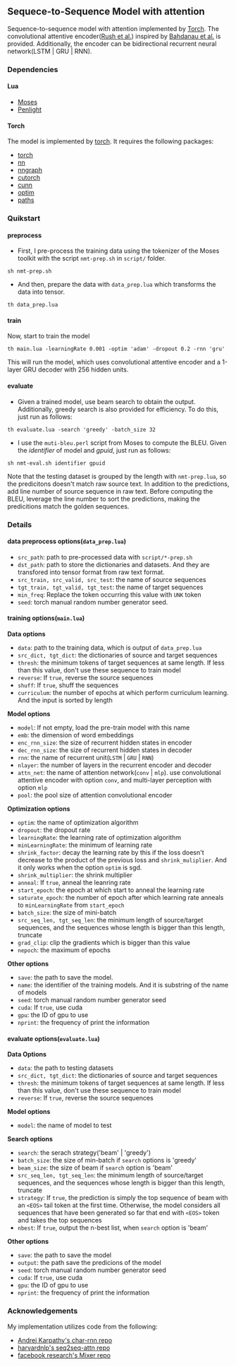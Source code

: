 ## Sequece-to-Sequence Model with attention

Sequence-to-sequence model with attention implemented by [Torch](http://torch.ch). The convolutional attentive encoder([Rush et al.](https://www.aclweb.org/anthology/D/D15/D15-1044.pdf)) inspired by [Bahdanau et al.](https://arxiv.org/pdf/1409.0473v7.pdf) is provided. Additionally, the encoder can be bidirectional recurrent neural network(LSTM | GRU | RNN). 

### Dependencies

#### Lua
* [Moses](https://github.com/Yonaba/Moses)
* [Penlight](https://github.com/stevedonovan/Penlight)

#### Torch
The model is implemented by [torch](http://torch.ch). It requires the following packages:
* [torch](https://github.com/torch/torch7)
* [nn](https://github.com/torch/nn)
* [nngraph](https://github.com/torch/nngraph)
* [cutorch](https://github.com/torch/cutorch)
* [cunn](https://github.com/torch/cunn)
* [optim](https://github.com/torch/optim)
* [paths](https://github.com/torch/paths)

### Quikstart

#### preprocess

* First, I pre-process the training data using the tokenizer of the Moses toolkit with the script `nmt-prep.sh` in `script/` folder.
```
sh nmt-prep.sh
```

* And then, prepare the data with `data_prep.lua` which transforms the data into tensor.
```
th data_prep.lua 
```

#### train
Now, start to train the model
```
th main.lua -learningRate 0.001 -optim 'adam' -dropout 0.2 -rnn 'gru'
```
This will run the model, which uses convolutional attentive encoder and a 1-layer GRU decoder with 256 hidden units.

#### evaluate

* Given a trained model, use beam search to obtain the output. Additionally, greedy search is also provided for efficiency. To do this, just run as follows:
```
th evaluate.lua -search 'greedy' -batch_size 32
```

* I use the `muti-bleu.perl` script from Moses to compute the BLEU. Given the *identifier* of model and *gpuid*, just run as follows:
```
sh nmt-eval.sh identifier gpuid
```
Note that the testing dataset is grouped by the length with `nmt-prep.lua`, so the predicitons doesn't match raw source text. In addition to the predictions, add line number of source sequence in raw text. Before computing the BLEU, leverage the line number to sort the predictions, making the predicitions match the golden sequences.

### Details

#### data preprocess options(`data_prep.lua`)
* `src_path`: path to pre-processed data with `script/*-prep.sh`
* `dst_path`: path to store the dictionaries and datasets. And they are transfored into tensor format from raw text format. 
* `src_train, src_valid, src_test`: the name of source sequences
* `tgt_train, tgt_valid, tgt_test`: the name of target sequences
* `min_freq`: Replace the token occurring this value with `UNK` token
* `seed`: torch manual random number generator seed.

#### training options(`main.lua`)
**Data options**

* `data`: path to the training data, which is output of `data_prep.lua`
* `src_dict, tgt_dict`: the dictionaries of source and target sequences
* `thresh`: the minimum tokens of target sequences at same length. If less than this value, don't use these sequence to train model
* `reverse`: If `true`, reverse the source sequences
* `shuff`: If `true`, shuff the sequences
* `curriculum`: the number of epochs at which perform curriculum learning. And the input is sorted by length 

**Model options**

* `model`: If not empty, load the pre-train model with this name
* `emb`: the dimension of word embeddings
* `enc_rnn_size`: the size of recurrent hidden states in encoder
* `dec_rnn_size`: the size of recurrent hidden states in decoder
* `rnn`: the name of recurrent unit(`LSTM` | `GRU` | `RNN`)
* `nlayer`: the number of layers in the recurrent encoder and decoder
* `attn_net`: the name of attention network(`conv` | `mlp`). use convolutional attentive encoder with option `conv`, and multi-layer perception with option `mlp`
* `pool`: the pool size of attention convolutional encoder

**Optimization options**

* `optim`: the name of optimization algorithm
* `dropout`: the dropout rate
* `learningRate`: the learning rate of optimization algorithm
* `minLearningRate`: the minimum of learning rate
* `shrink_factor`: decay the learning rate by this if the loss doesn't decrease to the product of the previous loss and `shrink_muliplier`. And it only works when the option `optim` is sgd.
* `shrink_multiplier`: the shrink multiplier
* `anneal`: If `true`, anneal the leanring rate
* `start_epoch`: the epoch at which start to anneal the learning rate
* `saturate_epoch`: the number of epoch after which learning rate anneals to `minLearningRate` from `start_epoch`
* `batch_size`: the size of mini-batch
* `src_seq_len, tgt_seq_len`: the minimum length of source/target sequences, and the sequences whose length is bigger than this length, truncate
* `grad_clip`: clip the gradients which is bigger than this value
* `nepoch`: the maximum of epochs 

**Other options**

* `save`: the path to save the model.
* `name`: the identifier of the training models. And it is substring of the name of models
* `seed`: torch manual random number generator seed
* `cuda`: If `true`, use cuda
* `gpu`: the ID of gpu to use
* `nprint`: the frequency of print the information

#### evaluate options(`evaluate.lua`)
**Data Options**

* `data`: the path to testing datasets
* `src_dict, tgt_dict`: the dictionaries of source and target sequences
* `thresh`: the minimum tokens of target sequences at same length. If less than this value, don't use these sequence to train model
* `reverse`: If `true`, reverse the source sequences

**Model options**

* `model`: the name of model to test

**Search options**

* `search`: the serach strategy('beam' | 'greedy')
* `batch_size`: the size of min-batch if `search` options is 'greedy'
* `beam_size`: the size of beam if `search` option is 'beam'
* `src_seq_len, tgt_seq_len`: the minimum length of source/target sequences, and the sequences whose length is bigger than this length, truncate
* `strategy`: If `true`, the prediction is simply the top sequence of beam with an `<EOS>` tail token at the first time. Otherwise, the model considers all sequences that have been generated so far that end with `<EOS>` token and takes the top sequences
* `nbest`: If `true`, output the n-best list, when `search` option is 'beam'

**Other options**

* `save`: the path to save the model
* `output`: the path save the predicions of the model
* `seed`: torch manual random number generator seed
* `cuda`: If `true`, use cuda
* `gpu`: the ID of gpu to use
* `nprint`: the frequency of print the information

### Acknowledgements

My implementation utilizes code from the following:

* [Andrej Karpathy's char-rnn repo](https://github.com/karpathy/char-rnn)
* [harvardnlp's seq2seq-attn repo](https://github.com/harvardnlp/seq2seq-attn)
* [facebook research's Mixer repo](https://github.com/facebookresearch/MIXER)
